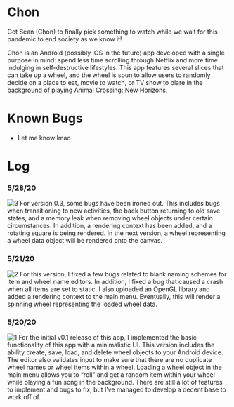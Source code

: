 # Chon
Get Sean (Chon) to finally pick something to watch while we wait for this pandemic to end society as we know it!

Chon is an Android (possibly iOS in the future) app developed with a single purpose in mind: spend less time scrolling through Netflix and more time indulging in self-destructive lifestyles. This app features several slices that can take up a wheel, and the wheel is spun to allow users to randomly decide on a place to eat, movie to watch, or TV show to blare in the background of playing Animal Crossing: New Horizons.

# Known Bugs
- Let me know lmao

# Log

### 5/28/20
![3](RMImages/3.PNG)
For version 0.3, some bugs have been ironed out. This includes bugs when transitioning to new activities, the back button returning to old save states, and a memory leak when removing wheel objects under certain circumstances. In addition, a rendering context has been added, and a rotating square is being rendered. In the next version, a wheel representing a wheel data object will be rendered onto the canvas.

### 5/21/20
![2](RMImages/2.PNG)
For this version, I fixed a few bugs related to blank naming schemes for item and wheel name editors. In addition, I fixed a bug that caused a crash when all items are set to static. I also uploaded an OpenGL library and added a rendering context to the main menu. Eventually, this will render a spinning wheel representing the loaded wheel data.

### 5/20/20
![1](RMImages/1.PNG)
For the initial v0.1 release of this app, I implemented the basic functionality of this app with a minimalistic UI. This version includes the ability create, save, load, and delete wheel objects to your Android device. The editor also validates input to make sure that there are no duplicate wheel names or wheel items within a wheel. Loading a wheel object in the main menu allows you to “roll” and get a random item within your wheel while playing a fun song in the background. There are still a lot of features to implement and bugs to fix, but I’ve managed to develop a decent base to work off of.
